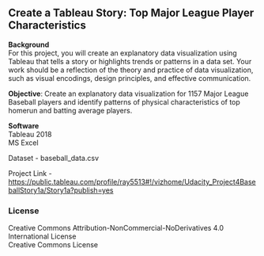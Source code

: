 ## Create a Tableau Story: Top Major League Player Characteristics

**Background**  
For this project, you will create an explanatory data visualization using Tableau that tells a story or highlights trends or patterns in a data set. Your work should be a reflection of the theory and practice of data visualization, such as visual encodings, design principles, and effective communication.  

**Objective**: Create an explanatory data visualization for 1157 Major League Baseball players and identify patterns of physical characteristics of top homerun and batting average players.  


**Software**  
Tableau 2018  
MS Excel 
  
Dataset -  baseball_data.csv  
  
Project Link - https://public.tableau.com/profile/ray5513#!/vizhome/Udacity_Project4BaseballStory1a/Story1a?publish=yes  

### License  
Creative Commons Attribution-NonCommercial-NoDerivatives 4.0 International License  
Creative Commons License
